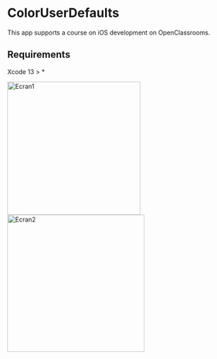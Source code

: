 # ColorUserDefaults

This app supports a course on iOS development on OpenClassrooms.

## Requirements

Xcode 13 > *

<img width="302" alt="Ecran1" src="https://user-images.githubusercontent.com/9583792/175756075-5504afc6-1124-4352-8d72-79cee9dc8226.png">
<img width="311" alt="Ecran2" src="https://user-images.githubusercontent.com/9583792/175756077-a1426cf5-4cae-4824-9165-3fef10460c48.png">
